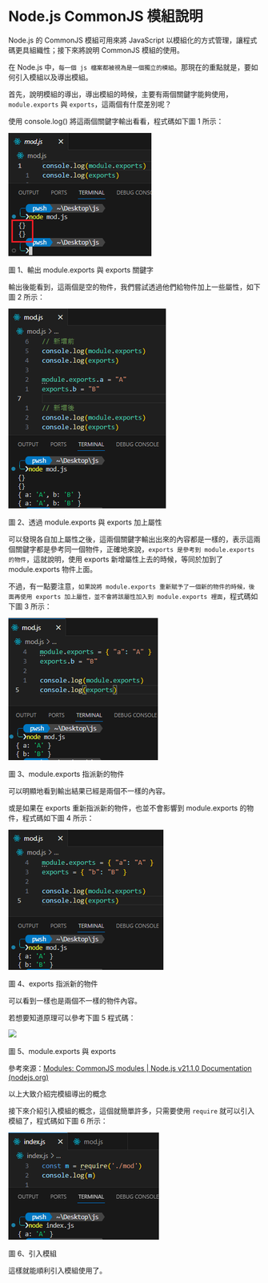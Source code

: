 # Node.js CommonJS 模組說明

Node.js 的 CommonJS 模組可用來將 JavaScript 以模組化的方式管理，讓程式碼更具組織性；接下來將說明 CommonJS 模組的使用。

在 Node.js 中，`每一個 js 檔案都被視為是一個獨立的模組`。那現在的重點就是，要如何引入模組以及導出模組。

首先，說明模組的導出，導出模組的時候，主要有兩個關鍵字能夠使用，`module.exports` 與 `exports`，這兩個有什麼差別呢？

使用 console.log() 將這兩個關鍵字輸出看看，程式碼如下圖 1 所示：

![](images/image1.png)

圖 1、輸出 module.exports 與 exports 關鍵字

輸出後能看到，這兩個是空的物件，我們嘗試透過他們給物件加上一些屬性，如下圖 2 所示：

![](./images/image2.png)

圖 2、透過 module.exports 與 exports 加上屬性

可以發現各自加上屬性之後，這兩個關鍵字輸出出來的內容都是一樣的，表示這兩個關鍵字都是參考同一個物件，正確地來說，`exports 是參考到 module.exports 的物件`，這就說明，使用 exports 新增屬性上去的時候，等同於加到了 module.exports 物件上面。

不過，有一點要注意，`如果說將 module.exports 重新賦予了一個新的物件的時候，後面再使用 exports 加上屬性，並不會將該屬性加入到 module.exports 裡面`，程式碼如下圖 3 所示：

![](images/image3.png)

圖 3、module.exports 指派新的物件

可以明顯地看到輸出結果已經是兩個不一樣的內容。

或是如果在 exports 重新指派新的物件，也並不會影響到 module.exports 的物件，程式碼如下圖 4 所示：

![](images/image4.png)

圖 4、exports 指派新的物件

可以看到一樣也是兩個不一樣的物件內容。

若想要知道原理可以參考下圖 5 程式碼：

![](images/images5.png)

圖 5、module.exports 與 exports

參考來源：[Modules: CommonJS modules \| Node.js v21.1.0 Documentation
(nodejs.org)](https://nodejs.org/docs/latest/api/modules.html#exports-shortcut)

以上大致介紹完模組導出的概念

接下來介紹引入模組的概念，這個就簡單許多，只需要使用 `require` 就可以引入模組了，程式碼如下圖 6 所示：

![](./images/image6.png)

圖 6、引入模組

這樣就能順利引入模組使用了。